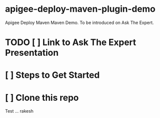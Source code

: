 apigee-deploy-maven-plugin-demo
===============================

Apigee Deploy Maven Maven Demo. To be introduced on Ask The Expert.

TODO
[ ] Link to Ask The Expert Presentation
===
[ ] Steps to Get Started
===
[ ] Clone this repo
===

Test ... rakesh
